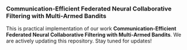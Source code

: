 ### Communication-Efficient Federated Neural Collaborative Filtering with Multi-Armed Bandits
This is practical implementation of our work **Communication-Efficient Federated Neural Collaborative Filtering with Multi-Armed Bandits**. We are actively updating this repository. Stay tuned for updates!
